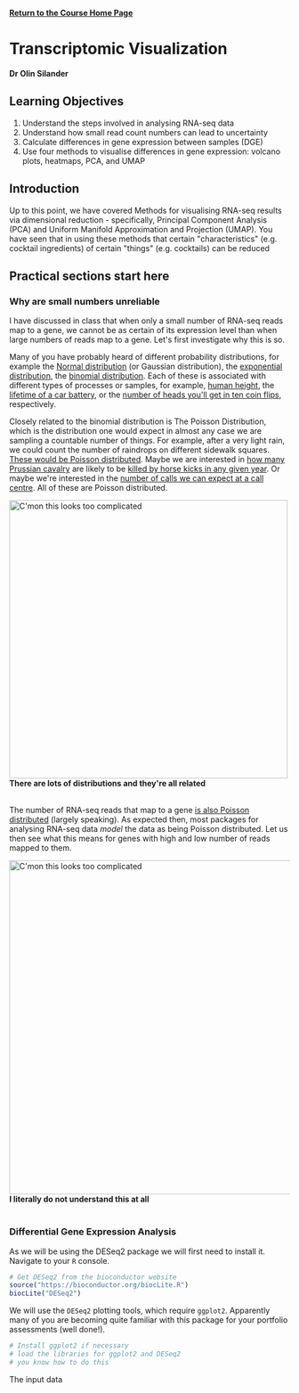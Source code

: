 **[Return to the Course Home Page](../index.html)**

# Transcriptomic Visualization
**Dr Olin Silander**

## Learning Objectives

1. Understand the steps involved in analysing RNA-seq data
2. Understand how small read count numbers can lead to uncertainty
3. Calculate differences in gene expression between samples (DGE)
4. Use four methods to visualise differences in gene expression: volcano plots, heatmaps, PCA, and UMAP 


## Introduction

Up to this point, we have covered Methods for visualising RNA-seq results via dimensional reduction - specifically, Principal Component Analysis (PCA) and Uniform Manifold Approximation and Projection (UMAP). You have seen that in using these methods that certain "characteristics" (e.g. cocktail ingredients) of certain "things" (e.g. cocktails) can be reduced  



## Practical sections start here

### Why are small numbers unreliable

I have discussed in class that when only a small number of RNA-seq reads map to a gene, we cannot be as certain of its expression level than when large numbers of reads map to a gene. Let's first investigate why this is so.

Many of you have probably heard of different probability distributions, for example the [Normal distribution](https://en.wikipedia.org/wiki/Normal_distribution "Pi, why are you in this formula?") (or Gaussian distribution), the [exponential distribution](https://en.wikipedia.org/wiki/Exponential_distribution "It's got no memory!"), the [binomial distribution](https://en.wikipedia.org/wiki/Binomial_distribution "Will I succeed or not??"). Each of these is associated with different types of processes or samples, for example, [human height](https://tasks.illustrativemathematics.org/content-standards/HSS/ID/A/4/tasks/1020#:~:text=The%20heights%20of%20adult%20men,standard%20deviation%20of%202.5%20inches. "how tall are you?"), the [lifetime of a car battery](https://opentextbc.ca/introstatopenstax/chapter/the-exponential-distribution/ "I'm not talking about Tesla here"), or the [number of heads you'll get in ten coin flips](https://onlinestatbook.com/2/probability/binomial.html "Head I win, tails you lose!"), respectively.

Closely related to the binomial distribution is The Poisson Distribution, which is the distribution one would expect in almost any case we are sampling a countable number of things. For example, after a very light rain, we could count the number of raindrops on different sidewalk squares. [These would be Poisson distributed](https://en.wikipedia.org/wiki/Poisson_scatter_theorem#:~:text=The%20expected%20number%20of%20raindrops,with%20intensity%20parameter%202%2F5. "But they would be hard to count"). Maybe we are interested in [how many Prussian cavalry](http://rstudio-pubs-static.s3.amazonaws.com/567089_c15d14f3d35b4edcbf13f33bbe775d4c.html "Not interested, thanks") are likely to be [killed by horse kicks in any given year](https://www.randomservices.org/random/data/HorseKicks.html "Where is Prussia anyway?"). Or maybe we're interested in the [number of calls we can expect at a call centre](https://www.statology.org/poisson-distribution-real-life-examples/ "Not answering my phone"). All of these are Poisson distributed.<br>

<img src="graphics/prob-dist.jpeg" width="500" title="C'mon this looks too complicated"/><br>
**There are lots of distributions and they're all related**<br><br>


The number of RNA-seq reads that map to a gene [is also Poisson distributed](https://www.biostars.org/p/84445/ "I knew it!") (largely speaking). As expected then, most packages for analysing RNA-seq data *model* the data as being Poisson distributed. Let us then see what this means for genes with high and low number of reads mapped to them.

<img src="graphics/prob-poisson.jpeg" width="600" title="C'mon this looks too complicated"/><br>
**I literally do not understand this at all**<br><br>


### Differential Gene Expression Analysis

As we will be using the DESeq2 package we will first need to install it. Navigate to your `R` console.

```R
# Get DESeq2 from the bioconductor website
source("https://bioconductor.org/biocLite.R")
biocLite("DESeq2")
```
We will use the `DESeq2` plotting tools, which require `ggplot2`. Apparently many of you are becoming quite familiar with this package for your portfolio assessments (well done!).

```R
# Install ggplot2 if necessary
# load the libraries for ggplot2 and DESeq2
# you know how to do this
```

The input data 
